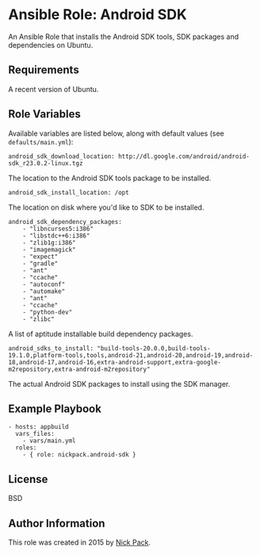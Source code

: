 # Ansible Role: Android SDK

An Ansible Role that installs the Android SDK tools, SDK packages and dependencies on Ubuntu.

## Requirements

A recent version of Ubuntu.

## Role Variables

Available variables are listed below, along with default values (see `defaults/main.yml`):

    android_sdk_download_location: http://dl.google.com/android/android-sdk_r23.0.2-linux.tgz

The location to the Android SDK tools package to be installed.

    android_sdk_install_location: /opt

The location on disk where you'd like to SDK to be installed.

    android_sdk_dependency_packages:
  		- "libncurses5:i386"
		- "libstdc++6:i386"
		- "zlib1g:i386"
		- "imagemagick"
		- "expect"
		- "gradle"
		- "ant"
		- "ccache"
		- "autoconf"
		- "automake"
		- "ant"
		- "ccache"
		- "python-dev"
		- "zlibc"

A list of aptitude installable build dependency packages.

    android_sdks_to_install: "build-tools-20.0.0,build-tools-19.1.0,platform-tools,tools,android-21,android-20,android-19,android-18,android-17,android-16,extra-android-support,extra-google-m2repository,extra-android-m2repository"

The actual Android SDK packages to install using the SDK manager.

## Example Playbook

    - hosts: appbuild
      vars_files:
        - vars/main.yml
      roles:
        - { role: nickpack.android-sdk }

## License

BSD

## Author Information

This role was created in 2015 by [Nick Pack](https://github.com/nickpack).
